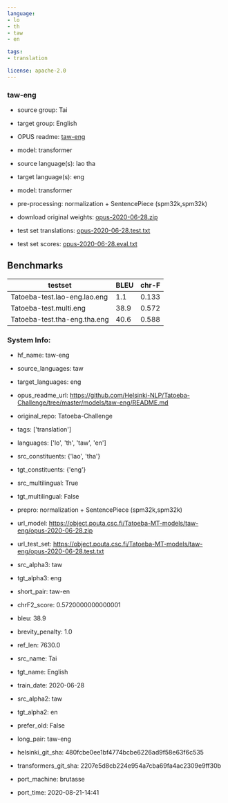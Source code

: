 ```yaml
---
language: 
- lo
- th
- taw
- en

tags:
- translation

license: apache-2.0
---
```


### taw-eng

* source group: Tai 
* target group: English 
*  OPUS readme: [taw-eng](https://github.com/Helsinki-NLP/Tatoeba-Challenge/tree/master/models/taw-eng/README.md)

*  model: transformer
* source language(s): lao tha
* target language(s): eng
* model: transformer
* pre-processing: normalization + SentencePiece (spm32k,spm32k)
* download original weights: [opus-2020-06-28.zip](https://object.pouta.csc.fi/Tatoeba-MT-models/taw-eng/opus-2020-06-28.zip)
* test set translations: [opus-2020-06-28.test.txt](https://object.pouta.csc.fi/Tatoeba-MT-models/taw-eng/opus-2020-06-28.test.txt)
* test set scores: [opus-2020-06-28.eval.txt](https://object.pouta.csc.fi/Tatoeba-MT-models/taw-eng/opus-2020-06-28.eval.txt)

## Benchmarks

| testset               | BLEU  | chr-F |
|-----------------------|-------|-------|
| Tatoeba-test.lao-eng.lao.eng 	| 1.1 	| 0.133 |
| Tatoeba-test.multi.eng 	| 38.9 	| 0.572 |
| Tatoeba-test.tha-eng.tha.eng 	| 40.6 	| 0.588 |


### System Info: 
- hf_name: taw-eng

- source_languages: taw

- target_languages: eng

- opus_readme_url: https://github.com/Helsinki-NLP/Tatoeba-Challenge/tree/master/models/taw-eng/README.md

- original_repo: Tatoeba-Challenge

- tags: ['translation']

- languages: ['lo', 'th', 'taw', 'en']

- src_constituents: {'lao', 'tha'}

- tgt_constituents: {'eng'}

- src_multilingual: True

- tgt_multilingual: False

- prepro:  normalization + SentencePiece (spm32k,spm32k)

- url_model: https://object.pouta.csc.fi/Tatoeba-MT-models/taw-eng/opus-2020-06-28.zip

- url_test_set: https://object.pouta.csc.fi/Tatoeba-MT-models/taw-eng/opus-2020-06-28.test.txt

- src_alpha3: taw

- tgt_alpha3: eng

- short_pair: taw-en

- chrF2_score: 0.5720000000000001

- bleu: 38.9

- brevity_penalty: 1.0

- ref_len: 7630.0

- src_name: Tai

- tgt_name: English

- train_date: 2020-06-28

- src_alpha2: taw

- tgt_alpha2: en

- prefer_old: False

- long_pair: taw-eng

- helsinki_git_sha: 480fcbe0ee1bf4774bcbe6226ad9f58e63f6c535

- transformers_git_sha: 2207e5d8cb224e954a7cba69fa4ac2309e9ff30b

- port_machine: brutasse

- port_time: 2020-08-21-14:41